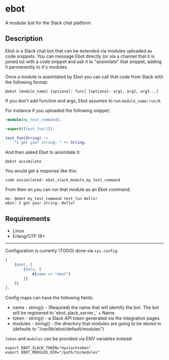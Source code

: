 ebot
=====

A modular bot for the Slack chat platform

Description
---

Ebot is a Slack chat bot that can be extended via modules uploaded as code snippets. You can message Ebot directly (or
via a channel that it is joined to) with a code snippet and ask it to "assimilate" that snippet, adding it permanently to
it's modules.

Once a module is assimilated by Ebot you can call that code from Slack with the following format:

```
@ebot [module_name] [optional: func] [optional: arg1, arg2, arg3...]
```

If you don't add function and args, Ebot assumes to run `module_name:run/0`.


For instance if you uploaded the following snippet:

```erlang
-module(my_test_command).

-export([test_fun/1]).

test_fun(String) ->
    "I got your string: " ++ String.
```

And then asked Ebot to assimilate it:

```
@ebot assimilate
```

You would get a response like this:

```
code assimilated: ebot_slack_module_my_test_command
```

From then on you can run that module as an Ebot command:

```
me: @ebot my_test_command test_fun Hello!
ebot: I got your string: Hello!
```

Requirements
-----

* Linux
* Erlang/OTP 18+

-----

Configuration is currenty (TODO) done via `sys.config`:

```erlang
[
    {ebot, [
        {bots, [
            #{name => "ebot"}
        ]}
    ]}
].
```

Config maps can have the following fields:

* name - string() - (Required) the name that will identify the bot. The bot will be registered to 'ebot_slack_server_' + Name.
* token - string() - a Slack API token generated via the integration pages.
* modules - string() - the directory that modules are going to be stored in (defaults to "/var/lib/ebot/default/modules")

`token` and `modules` can be provided via ENV variables instead:

```shell
export EBOT_SLACK_TOKEN="myslacktoken"
export EBOT_MODULES_DIR="/path/to/modules"
```
